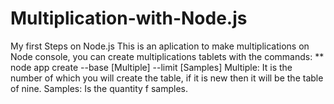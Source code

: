 # Multiplication-with-Node.js
My first Steps on Node.js
This is an aplication to make multiplications on Node console, you can create multiplications tablets with the commands:
** node app create --base  [Multiple] --limit [Samples]
Multiple: It is the number of which you will create the table, if it is new then it will be the table of nine.
Samples: Is the quantity f samples.
